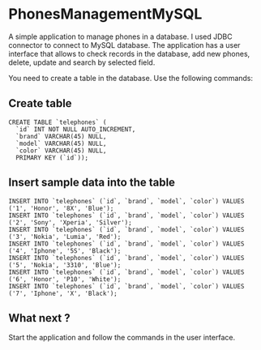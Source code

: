 # PhonesManagementMySQL

A simple application to manage phones in a database. I used JDBC connector to connect to MySQL database. The application has a user interface that allows to check records in the database, add new phones, delete, update and search by selected field. <br/>

You need to create a table in the database. Use the following commands:

## Create table

```
CREATE TABLE `telephones` (
  `id` INT NOT NULL AUTO_INCREMENT,
  `brand` VARCHAR(45) NULL,
  `model` VARCHAR(45) NULL,
  `color` VARCHAR(45) NULL,
  PRIMARY KEY (`id`));
  ```
## Insert sample data into the table
  
```
INSERT INTO `telephones` (`id`, `brand`, `model`, `color`) VALUES ('1', 'Honor', '8X', 'Blue');
INSERT INTO `telephones` (`id`, `brand`, `model`, `color`) VALUES ('2', 'Sony', 'Xperia', 'Silver');
INSERT INTO `telephones` (`id`, `brand`, `model`, `color`) VALUES ('3', 'Nokia', 'Lumia', 'Red');
INSERT INTO `telephones` (`id`, `brand`, `model`, `color`) VALUES ('4', 'Iphone', '5S', 'Black');
INSERT INTO `telephones` (`id`, `brand`, `model`, `color`) VALUES ('5', 'Nokia', '3310', 'Blue');
INSERT INTO `telephones` (`id`, `brand`, `model`, `color`) VALUES ('6', 'Honor', 'P10', 'White');
INSERT INTO `telephones` (`id`, `brand`, `model`, `color`) VALUES ('7', 'Iphone', 'X', 'Black');
```
## What next ?

Start the application and follow the commands in the user interface.
